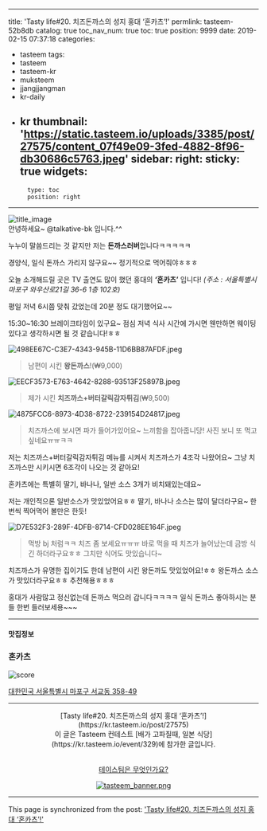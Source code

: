 
---
title: 'Tasty life#20. 치즈돈까스의 성지 홍대 ‘혼카츠’!'
permlink: tasteem-52b8db
catalog: true
toc_nav_num: true
toc: true
position: 9999
date: 2019-02-15 07:37:18
categories:
- tasteem
tags:
- tasteem
- tasteem-kr
- muksteem
- jjangjjangman
- kr-daily
- kr
thumbnail: 'https://static.tasteem.io/uploads/3385/post/27575/content_07f49e09-3fed-4882-8f96-db30686c5763.jpeg'
sidebar:
    right:
        sticky: true
widgets:
    -
        type: toc
        position: right
---


![title_image](https://static.tasteem.io/uploads/3385/post/27575/content_07f49e09-3fed-4882-8f96-db30686c5763.jpeg)
<br/>
안녕하세요~ @talkative-bk 입니다.^^

누누이 말씀드리는 것 같지만 저는 **돈까스러버**입니다ㅋㅋㅋㅋㅋ

경양식, 일식 돈까스 가리지 않구요~~ 정기적으로 먹어줘야ㅎㅎㅎ

오늘 소개해드릴 곳은 TV 출연도 많이 했던 홍대의 **‘혼카츠’** 입니다!
*(주소 : 서울특별시 마포구 와우산로21길 36-6 1층 102호)*

평일 저녁 6시쯤 맞춰 갔었는데 20분 정도 대기했어요~~ 

15:30~16:30 브레이크타임이 있구요~
점심 저녁 식사 시간에 가시면 웬만하면 웨이팅 있다고 생각하시면 될 것 같습니다!ㅎㅎ

![498EE67C-C3E7-4343-945B-11D6BB87AFDF.jpeg](https://static.tasteem.io/uploads/image/image/137379/fec51ca1-566e-4a6a-9b54-15d358a4744b.jpeg)
>남편이 시킨 **왕돈까스**!(₩9,000)

![EECF3573-E763-4642-8288-93513F25897B.jpeg](https://static.tasteem.io/uploads/image/image/137380/fec51ca1-566e-4a6a-9b54-15d358a4744b.jpeg)
>제가 시킨 **치즈까스+버터갈릭감자튀김**(₩9,500)

![4875FCC6-8973-4D38-8722-239154D24817.jpeg](https://static.tasteem.io/uploads/image/image/137382/fec51ca1-566e-4a6a-9b54-15d358a4744b.jpeg)
>치즈까스에 보시면 파가 들어가있어요~ 느끼함을 잡아줍니당! 사진 보니 또 먹고싶네요ㅠㅠㅋㅋ

저는 치즈까스+버터갈릭감자튀김 메뉴를 시켜서 치즈까스가 4조각 나왔어요~ 그냥 치즈까스만 시키시면 6조각이 나오는 것 같아요!

혼카츠에는 특별히 딸기, 바나나, 일반 소스 3개가 비치돼있는데요~ 

저는 개인적으론 일반소스가 맛있었어요ㅎㅎ 딸기, 바나나 소스는 많이 달더라구요~ 한번씩 찍어먹어 볼만은 한듯!

![D7E532F3-289F-4DFB-8714-CFD028EE164F.jpeg](https://static.tasteem.io/uploads/image/image/137386/fec51ca1-566e-4a6a-9b54-15d358a4744b.jpeg)
>먹방 bj 처럼ㅋㅋ 치즈 좀 보세요ㅠㅠㅠ 바로 먹을 때 치즈가 늘어났는데 금방 식긴 하더라구요ㅎㅎ 그치만 식어도 맛있습니다~

치즈까스가 유명한 집이기도 한데 남편이 시킨 왕돈까도 맛있었어요!ㅎㅎ 왕돈까스 소스가 맛있더라구요ㅎㅎ 추천해용ㅎㅎㅎ

홍대가 사람많고 정신없는데 돈까스 먹으러 갑니다ㅋㅋㅋㅋ 일식 돈까스 좋아하시는 분들 한번 들러보세용~~~

---------------------
#### 맛집정보
### 혼카츠
![score](https://static.tasteem.io/images/steem/2Crowns.png)

[대한민국 서울특별시 마포구 서교동 358-49](https://kr.tasteem.io/post/27575#map)

-----------------------------------------
<center>[Tasty life#20. 치즈돈까스의 성지 홍대 ‘혼카츠’!](https://kr.tasteem.io/post/27575)
<br/>이 글은 Tasteem 컨테스트
 [배가 고파질때, 일본 식당](https://kr.tasteem.io/event/329)에 참가한 글입니다.

<br/>[테이스팀은 무엇인가요?](https://kr.tasteem.io/about)

[![tasteem_banner.png](https://static.tasteem.io/images/tasteem_banner_v3.png)](https://kr.tasteem.io)</center>

- - -

This page is synchronized from the post: ['Tasty life#20. 치즈돈까스의 성지 홍대 ‘혼카츠’!'](https://steemit.com/@talkative-bk/tasteem-52b8db)
